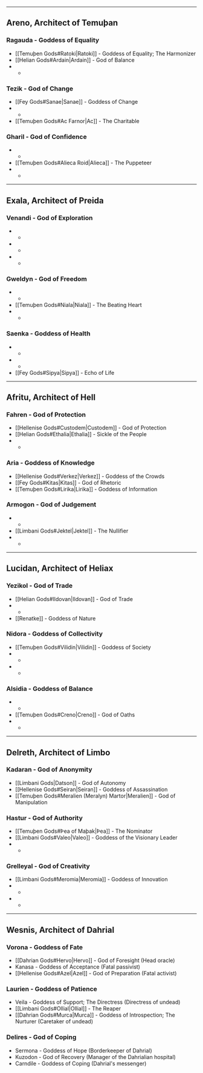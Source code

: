- - -
## Areno, Architect of Temuþan

### Ragauda - Goddess of Equality

- [[Temuþen Gods#Ratoki|Ratoki]] - Goddess of Equality; The Harmonizer
- [[Helian Gods#Ardain|Ardain]] - God of Balance
- -
### Tezik - God of Change

- [[Fey Gods#Sanae|Sanae]] - Goddess of Change
- -
- [[Temuþen Gods#Ac Farnor|Ac]] - The Charitable
### Gharil - God of Confidence

- -
- [[Temuþen Gods#Alieca Roid|Alieca]] - The Puppeteer
- -
- - -
## Exala, Architect of Preida
### Venandi - God of Exploration

- -
- -
- -
### Gweldyn - God of Freedom

- -
- [[Temuþen Gods#Niala|Niala]] - The Beating Heart
- -
### Saenka - Goddess of Health

- -
- -
- [[Fey Gods#Sipya|Sipya]] - Echo of Life
- - -
## Afritu, Architect of Hell

### Fahren - God of Protection

- [[Hellenise Gods#Custodem|Custodem]] - God of Protection
- [[Helian Gods#Ethalia|Ethalia]] - Sickle of the People
- -
### Aria - Goddess of Knowledge

- [[Hellenise Gods#Verkez|Verkez]] - Goddess of the Crowds
- [[Fey Gods#Kitas|Kitas]] - God of Rhetoric
- [[Temuþen Gods#Lirika|Lirika]] - Goddess of Information
### Armogon - God of Judgement

- -
- [[Limbani Gods#Jektel|Jektel]] - The Nullifier
- -
- - -
## Lucidan, Architect of Heliax

### Yezikol - God of Trade

- [[Helian Gods#Ildovan|Ildovan]] - God of Trade
- -
- [[Renatke]] - Goddess of Nature
### Nidora - Goddess of Collectivity

- [[Temuþen Gods#Vilidin|Vilidin]] - Goddess of Society
- -
- -
### Alsidia - Goddess of Balance

- -
- [[Temuþen Gods#Creno|Creno]] - God of Oaths
- -
- - -
## Delreth, Architect of Limbo

### Kadaran - God of Anonymity

- [[Limbani Gods|Datson]] - God of Autonomy
- [[Hellenise Gods#Seiran|Seiran]] - Goddess of Assassination
- [[Temuþen Gods#Meralien (Meralyn) Martor|Meralien]] - God of Manipulation

### Hastur - God of Authority

- [[Temuþen Gods#Þea of Maþak|Þea]] - The Nominator
- [[Limbani Gods#Valeo|Valeo]] - Goddess of the Visionary Leader
- -

### Grelleyal - God of Creativity

- [[Limbani Gods#Meromia|Meromia]] - Goddess of Innovation
- -
- -
- - -
## Wesnis, Architect of Dahrial

### Vorona - Goddess of Fate

- [[Dahrian Gods#Hervo|Hervo]] - God of Foresight (Head oracle)
- Kanasa - Goddess of Acceptance (Fatal passivist)
- [[Hellenise Gods#Azel|Azel]] - God of Preparation (Fatal activist)
### Laurien - Goddess of Patience

- Veila - Goddess of Support; The Directress (Directress of undead)
- [[Limbani Gods#Ollial|Ollial]] - The Reaper
- [[Dahrian Gods#Murca|Murca]] - Goddess of Introspection; The Nurturer (Caretaker of undead)
### Delires - God of Coping

- Sermona - Goddess of Hope (Borderkeeper of Dahrial)
- Kuzodon - God of Recovery (Manager of the Dahrialian hospital)
- Carndile - Goddess of Coping (Dahrial's messenger)